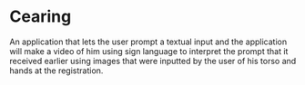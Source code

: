 # Cearing
An application that lets the user prompt a textual input and the application will make a video of him using sign language to interpret the prompt that it received earlier using images that were inputted by the user of his torso and hands at the registration.
